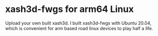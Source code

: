 # xash3d-fwgs for arm64 Linux
Upload your own built xash3d.
I built xash3d-fwgs with Ubuntu 20.04, which is convenient for arm based road linux devices to play half a life.
